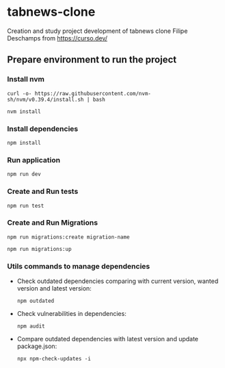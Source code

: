 # tabnews-clone

Creation and study project development of tabnews clone Filipe Deschamps from https://curso.dev/

## Prepare environment to run the project

### Install nvm

`curl -o- https://raw.githubusercontent.com/nvm-sh/nvm/v0.39.4/install.sh | bash`

`nvm install`

### Install dependencies

`npm install`

### Run application

`npm run dev`

### Create and Run tests

`npm run test`

### Create and Run Migrations

`npm run migrations:create migration-name`

`npm run migrations:up`

### Utils commands to manage dependencies

- Check outdated dependencies comparing with current version, wanted version and latest version:

  `npm outdated`

- Check vulnerabilities in dependencies:

  `npm audit`

- Compare outdated dependencies with latest version and update package.json:

  `npx npm-check-updates -i`
